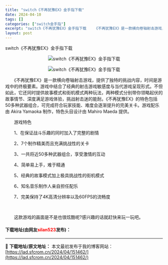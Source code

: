 ```yaml
---
title: "switch《不再犹豫EX》金手指下载"
date: 2024-04-10
tags: []
categories: ["switch金手指"]
excerpt: "switch《不再犹豫EX》金手指下载 　　《不再犹豫EX》是一款横向卷轴射击游戏，提供了独特的挑战内容，时间是游戏中的终极要素。游戏中结合了经典的射击游戏敏感度与当代游戏呈现形式。不但如此，它还同时提供故事模式和街机模式两种玩法，两种模式分别带你领略起伏的故事情节、深度满足游戏体验，挑战射击迷的能&hellip;"
layout: post
---
```


 <p>switch《不再犹豫EX》金手指下载</p> <p align="center"><img align="" border="0" src="https://lad.sfcrom.cn/wp-content/uploads/2024/04/20240410_6615e8d6c5fe8.webp" alt="switch《不再犹豫EX》金手指下载" /></p> <p align="center"><img align="" border="0" src="https://lad.sfcrom.cn/wp-content/uploads/2024/04/20240410_6615e8d726f65.webp" alt="switch《不再犹豫EX》金手指下载" /></p> <p>　　《不再犹豫EX》是一款横向卷轴射击游戏，提供了独特的挑战内容，时间是游戏中的终极要素。游戏中结合了经典的射击游戏敏感度与当代游戏呈现形式。不但如此，它还同时提供故事模式和街机模式两种玩法，两种模式分别带你领略起伏的故事情节、深度满足游戏体验，挑战射击迷的能耐。《不再犹豫EX》的特色包括50多种武器组合，可完成符合玩家技能、难度会逐渐提升的完美关卡。游戏配乐由 Akira Yamaoka 制作，特色头目设计由 Mahiro Maeda 提供。</p> <p>　　游戏特色</p> <p>　　1、在保证战斗乐趣的同时加入了完整的剧情</p> <p>　　2、7个制作精美而且充满挑战性的关卡</p> <p>　　3、一共将近50多种武器组合，享受激情的互动</p> <p>　　4、简单易上手，难于精通</p> <p>　　5、经典的故事模式加上极具挑战性的街机模式</p> <p>　　6、知名音乐制作人亲自担任配乐</p> <p>　　7、完美保持了4K高清分辨率以及60FPS的流畅度</p> <p>&nbsp;</p> <p>　　这款游戏的画面是不是也很炫酷呢?感兴趣的话就赶快来玩一玩吧。</p> <p><h4>下载地址(由网友<font color="red">silan523</font>发布)：</h4></p> 

---
📖 **下载地址/原文地址：** 本文最初发布于我的博客网站：[https://lad.sfcrom.cn/2024/04/151462/](https://lad.sfcrom.cn/2024/04/151462/)
